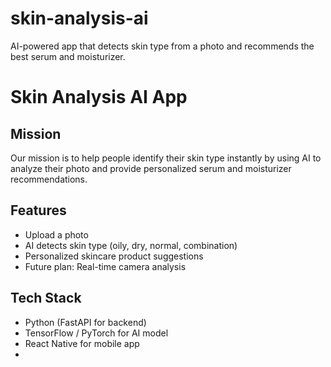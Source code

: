 # skin-analysis-ai
AI-powered app that detects skin type from a photo and recommends the best serum and moisturizer.
# Skin Analysis AI App

## Mission
Our mission is to help people identify their skin type instantly by using AI to analyze their photo and provide personalized serum and moisturizer recommendations.

## Features
- Upload a photo
- AI detects skin type (oily, dry, normal, combination)
- Personalized skincare product suggestions
- Future plan: Real-time camera analysis

## Tech Stack
- Python (FastAPI for backend)
- TensorFlow / PyTorch for AI model
- React Native for mobile app
- 
